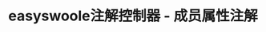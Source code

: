 ---
title: easyswoole注解控制器 - 成员属性注解
meta:
  - name: description
    content: easyswoole注解控制器 - 成员属性注解
  - name: keywords
    content:  easyswoole注解控制器 - 成员属性注解
---